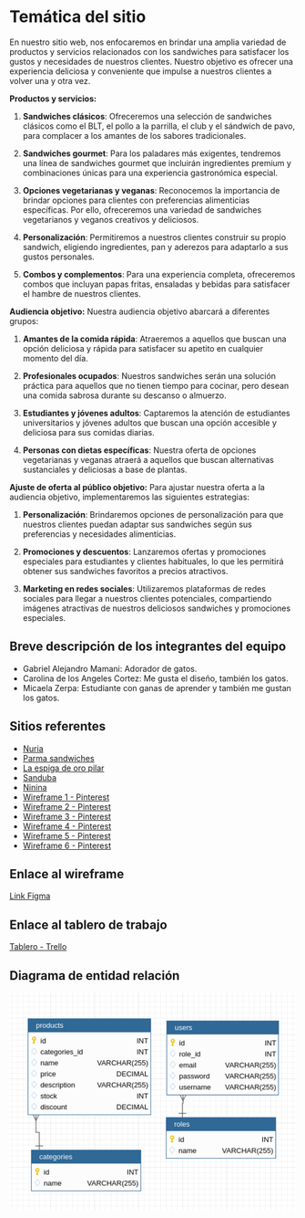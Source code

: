 # Temática del sitio

En nuestro sitio web, nos enfocaremos en brindar una amplia variedad de productos y servicios relacionados con los sandwiches para satisfacer los gustos y necesidades de nuestros clientes. Nuestro objetivo es ofrecer una experiencia deliciosa y conveniente que impulse a nuestros clientes a volver una y otra vez.

**Productos y servicios:**

1. **Sandwiches clásicos**: Ofreceremos una selección de sandwiches clásicos como el BLT, el pollo a la parrilla, el club y el sándwich de pavo, para complacer a los amantes de los sabores tradicionales.

2. **Sandwiches gourmet**: Para los paladares más exigentes, tendremos una línea de sandwiches gourmet que incluirán ingredientes premium y combinaciones únicas para una experiencia gastronómica especial.

3. **Opciones vegetarianas y veganas**: Reconocemos la importancia de brindar opciones para clientes con preferencias alimenticias específicas. Por ello, ofreceremos una variedad de sandwiches vegetarianos y veganos creativos y deliciosos.

4. **Personalización**: Permitiremos a nuestros clientes construir su propio sandwich, eligiendo ingredientes, pan y aderezos para adaptarlo a sus gustos personales.

5. **Combos y complementos**: Para una experiencia completa, ofreceremos combos que incluyan papas fritas, ensaladas y bebidas para satisfacer el hambre de nuestros clientes.

**Audiencia objetivo:**
Nuestra audiencia objetivo abarcará a diferentes grupos:

1. **Amantes de la comida rápida**: Atraeremos a aquellos que buscan una opción deliciosa y rápida para satisfacer su apetito en cualquier momento del día.

2. **Profesionales ocupados**: Nuestros sandwiches serán una solución práctica para aquellos que no tienen tiempo para cocinar, pero desean una comida sabrosa durante su descanso o almuerzo.

3. **Estudiantes y jóvenes adultos**: Captaremos la atención de estudiantes universitarios y jóvenes adultos que buscan una opción accesible y deliciosa para sus comidas diarias.

4. **Personas con dietas específicas**: Nuestra oferta de opciones vegetarianas y veganas atraerá a aquellos que buscan alternativas sustanciales y deliciosas a base de plantas.

**Ajuste de oferta al público objetivo:**
Para ajustar nuestra oferta a la audiencia objetivo, implementaremos las siguientes estrategias:

1. **Personalización**: Brindaremos opciones de personalización para que nuestros clientes puedan adaptar sus sandwiches según sus preferencias y necesidades alimenticias.

2. **Promociones y descuentos**: Lanzaremos ofertas y promociones especiales para estudiantes y clientes habituales, lo que les permitirá obtener sus sandwiches favoritos a precios atractivos.

3. **Marketing en redes sociales**: Utilizaremos plataformas de redes sociales para llegar a nuestros clientes potenciales, compartiendo imágenes atractivas de nuestros deliciosos sandwiches y promociones especiales.

## Breve descripción de los integrantes del equipo

- Gabriel Alejandro Mamani: Adorador de gatos.
- Carolina de los Angeles Cortez: Me gusta el diseño, también los gatos.
- Micaela Zerpa: Estudiante con ganas de aprender y también me gustan los gatos.

## Sitios referentes

- [Nuria](https://www.nuria.com.ar/producto/triples-rucula-y-queso)
- [Parma sandwiches](http://parmasandwiches.com.ar)
- [La espiga de oro pilar](https://www.laespigadeoropilar.com.ar/product-page/sandwiches-de-miga-premium)
- [Sanduba](https://www.sanduba.com.ar)
- [Ninina](https://ninina.com/collections/sandwiches)
- [Wireframe 1 - Pinterest](https://ar.pinterest.com/pin/4925880834938551)
- [Wireframe 2 - Pinterest]( https://ar.pinterest.com/pin/258745941081872529/)
- [Wireframe 3 - Pinterest](https://ar.pinterest.com/pin/797981627750078513/)
- [Wireframe 4 - Pinterest](https://ar.pinterest.com/pin/327636941651828236/)
- [Wireframe 5 - Pinterest](https://ar.pinterest.com/pin/405183297736784752/)
- [Wireframe 6 - Pinterest](https://ar.pinterest.com/pin/780741285415899055/)

## Enlace al wireframe

[Link Figma](https://www.figma.com/file/LRzGn4ZlnLizWbAvRx4Vdq/Sandwich-E-commerce?type=design&node-id=0-1&mode=design&t=IgG0piQngLnrVtF7-0)

## Enlace al tablero de trabajo

[Tablero - Trello](https://trello.com/b/sKstrtGd/proyecto-integrador)

## Diagrama de entidad relación

![Diagrama de entidad relación](sanwi_der.png)
